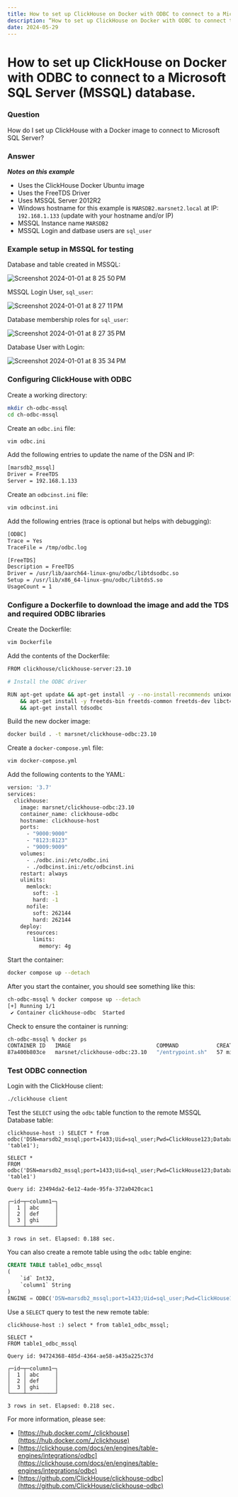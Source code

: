 ```yaml
---
title: How to set up ClickHouse on Docker with ODBC to connect to a Microsoft SQL Server (MSSQL) database
description: “How to set up ClickHouse on Docker with ODBC to connect to a Microsoft SQL Server (MSSQL) database“
date: 2024-05-29
---
```


# How to set up ClickHouse on Docker with ODBC to connect to a Microsoft SQL Server (MSSQL) database.

### Question

How do I set up ClickHouse with a Docker image to connect to Microsoft SQL Server?

### Answer

***Notes on this example***
- Uses the ClickHouse Docker Ubuntu image
- Uses the FreeTDS Driver
- Uses MSSQL Server 2012R2
- Windows hostname for this example is `MARSDB2.marsnet2.local` at IP: `192.168.1.133` (update with your hostname and/or IP)
- MSSQL Instance name `MARSDB2`
- MSSQL Login and datbase users are `sql_user`

### Example setup in MSSQL for testing ###

Database and table created in MSSQL:  

![Screenshot 2024-01-01 at 8 25 50 PM](./images/ikb273/c8a5492f-5910-4454-bfbc-5c6ceda15ccd.png)  

MSSQL Login User, `sql_user`:  

![Screenshot 2024-01-01 at 8 27 11 PM](./images/ikb273/568f1143-475e-422f-a26a-2c23ac324771.png)  

Database membership roles for `sql_user`:

![Screenshot 2024-01-01 at 8 27 35 PM](./images/ikb273/63992978-7078-4985-b661-a3c095099ea7.png)  

Database User with Login:  

![Screenshot 2024-01-01 at 8 35 34 PM](./images/ikb273/15a407ca-53c1-45b1-9beb-ddd8eedde64a.png)  

### Configuring ClickHouse with ODBC

Create a working directory:
  
```sh
mkdir ch-odbc-mssql
cd ch-odbc-mssql
```

Create an `odbc.ini` file:

```sh
vim odbc.ini
```

Add the following entries to update the name of the DSN and IP:

```sh
[marsdb2_mssql]
Driver = FreeTDS
Server = 192.168.1.133
```

Create an `odbcinst.ini` file:

```sh
vim odbcinst.ini
```

Add the following entries (trace is optional but helps with debugging):

```sh
[ODBC]
Trace = Yes
TraceFile = /tmp/odbc.log

[FreeTDS]
Description = FreeTDS
Driver = /usr/lib/aarch64-linux-gnu/odbc/libtdsodbc.so
Setup = /usr/lib/x86_64-linux-gnu/odbc/libtdsS.so
UsageCount = 1
```

### Configure a Dockerfile to download the image and add the TDS and required ODBC libraries

Create the Dockerfile:

```sh
vim Dockerfile
```

Add the contents of the Dockerfile:

```sh
FROM clickhouse/clickhouse-server:23.10

# Install the ODBC driver

RUN apt-get update && apt-get install -y --no-install-recommends unixodbc \
    && apt-get install -y freetds-bin freetds-common freetds-dev libct4 libsybdb5 \
	&& apt-get install tdsodbc
```

Build the new docker image:

```sh
docker build . -t marsnet/clickhouse-odbc:23.10
```

Create a `docker-compose.yml` file:

```sh
vim docker-compose.yml
```

Add the following contents to the YAML:

```sh
version: '3.7'
services:
  clickhouse:
    image: marsnet/clickhouse-odbc:23.10
    container_name: clickhouse-odbc
    hostname: clickhouse-host
    ports:
      - "9000:9000"
      - "8123:8123"
      - "9009:9009"
    volumes:
      - ./odbc.ini:/etc/odbc.ini
      - ./odbcinst.ini:/etc/odbcinst.ini
    restart: always
    ulimits:
      memlock:
        soft: -1
        hard: -1
      nofile:
        soft: 262144
        hard: 262144
    deploy:
      resources:
        limits:
          memory: 4g
```

Start the container:

```sh
docker compose up --detach
```

After you start the container, you should see something like this:

```sh
ch-odbc-mssql % docker compose up --detach
[+] Running 1/1
 ✔ Container clickhouse-odbc  Started
```

Check to ensure the container is running:

```sh
ch-odbc-mssql % docker ps
CONTAINER ID   IMAGE                           COMMAND            CREATED          STATUS              PORTS                                                                    NAMES
87a400b803ce   marsnet/clickhouse-odbc:23.10   "/entrypoint.sh"   57 minutes ago   Up About a minute   0.0.0.0:8123->8123/tcp, 0.0.0.0:9000->9000/tcp, 0.0.0.0:9009->9009/tcp   clickhouse-odbc
```

### Test ODBC connection

Login with the ClickHouse client:

```sh
./clickhouse client
```

Test the `SELECT` using the `odbc` table function to the remote MSSQL Database table:

```
clickhouse-host :) SELECT * from odbc('DSN=marsdb2_mssql;port=1433;Uid=sql_user;Pwd=ClickHouse123;Database=db1', 'table1');

SELECT *
FROM odbc('DSN=marsdb2_mssql;port=1433;Uid=sql_user;Pwd=ClickHouse123;Database=db1', 'table1')

Query id: 23494da2-6e12-4ade-95fa-372a0420cac1

┌─id─┬─column1─┐
│  1 │ abc     │
│  2 │ def     │
│  3 │ ghi     │
└────┴─────────┘

3 rows in set. Elapsed: 0.188 sec. 
```

You can also create a remote table using the `odbc` table engine:

```sql
CREATE TABLE table1_odbc_mssql
(
    `id` Int32,
    `column1` String
)
ENGINE = ODBC('DSN=marsdb2_mssql;port=1433;Uid=sql_user;Pwd=ClickHouse123;Database=db1', 'dbo', 'table1')
```

Use a `SELECT` query to test the new remote table:

```
clickhouse-host :) select * from table1_odbc_mssql;

SELECT *
FROM table1_odbc_mssql

Query id: 94724368-485d-4364-ae58-a435a225c37d

┌─id─┬─column1─┐
│  1 │ abc     │
│  2 │ def     │
│  3 │ ghi     │
└────┴─────────┘

3 rows in set. Elapsed: 0.218 sec. 
```

For more information, please see:  
- [https://hub.docker.com/_/clickhouse](https://hub.docker.com/_/clickhouse)
- [https://clickhouse.com/docs/en/engines/table-engines/integrations/odbc](https://clickhouse.com/docs/en/engines/table-engines/integrations/odbc)
- [https://github.com/ClickHouse/clickhouse-odbc](https://github.com/ClickHouse/clickhouse-odbc)
